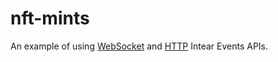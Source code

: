 # nft-mints

An example of using [WebSocket](https://github.com/INTEARnear/events-api-websocket-server) and [HTTP](https://github.com/INTEARnear/events-api-http-server) Intear Events APIs.
